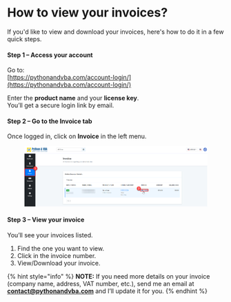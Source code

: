 # How to view your invoices?

If you'd like to view and download your invoices, here's how to do it in a few quick steps.

#### Step 1 – Access your account

Go to:\
[https://pythonandvba.com/account-login/](https://pythonandvba.com/account-login/)

Enter the **product name** and your **license key**.\
You’ll get a secure login link by email.

#### Step 2 – Go to the Invoice tab

Once logged in, click on **Invoice** in the left menu.

<figure><img src="../.gitbook/assets/image.png" alt=""><figcaption></figcaption></figure>

#### Step 3 – View your invoice

You’ll see your invoices listed.

1. Find the one you want to view.
2. Click in the invoice number.
3. View/Download your invoice.

{% hint style="info" %}
**NOTE:** If you need more details on your invoice (company name, address, VAT number, etc.), send me an email at **contact@pythonandvba.com** and I’ll update it for you.
{% endhint %}
